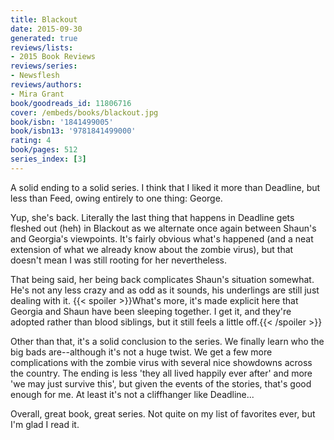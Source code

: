```yaml
---
title: Blackout
date: 2015-09-30
generated: true
reviews/lists:
- 2015 Book Reviews
reviews/series:
- Newsflesh
reviews/authors:
- Mira Grant
book/goodreads_id: 11806716
cover: /embeds/books/blackout.jpg
book/isbn: '1841499005'
book/isbn13: '9781841499000'
rating: 4
book/pages: 512
series_index: [3]
---
```

A solid ending to a solid series. I think that I liked it more than Deadline, but less than Feed, owing entirely to one thing: George.  

Yup, she's back. Literally the last thing that happens in Deadline gets fleshed out (heh) in Blackout as we alternate once again between Shaun's and Georgia's viewpoints. It's fairly obvious what's happened (and a neat extension of what we already know about the zombie virus), but that doesn't mean I was still rooting for her nevertheless.  

<!--more-->

That being said, her being back complicates Shaun's situation somewhat. He's not any less crazy and as odd as it sounds, his underlings are still just dealing with it.  {{< spoiler >}}What's more, it's made explicit here that Georgia and Shaun have been sleeping together. I get it, and they're adopted rather than blood siblings, but it still feels a little off.{{< /spoiler >}}  

Other than that, it's a solid conclusion to the series. We finally learn who the big bads are--although it's not a huge twist. We get a few more complications with the zombie virus with several nice showdowns across the country. The ending is less 'they all lived happily ever after' and more 'we may just survive this', but given the events of the stories, that's good enough for me. At least it's not a cliffhanger like Deadline...  

Overall, great book, great series. Not quite on my list of favorites ever, but I'm glad I read it.